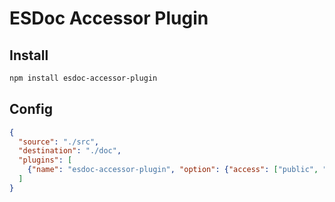 # ESDoc Accessor Plugin
## Install
```bash
npm install esdoc-accessor-plugin
```

## Config
```json
{
  "source": "./src",
  "destination": "./doc",
  "plugins": [
    {"name": "esdoc-accessor-plugin", "option": {"access": ["public", "protected", "private"], "autoPrivate": true}}
  ]
}
```
